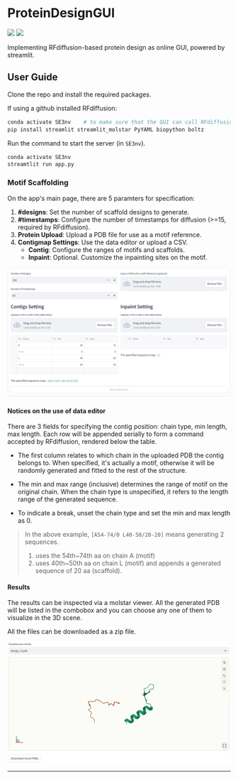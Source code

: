 # ProteinDesignGUI
![](https://img.shields.io/badge/powered_by-streamlit-green?link=https://streamlit.io/)
![](https://img.shields.io/badge/visualized_by-molstar-blue?link=https://github.com/pragmatic-streamlit/streamlit-molstar)

Implementing RFdiffusion-based protein design as online GUI, powered by streamlit.

## User Guide

Clone the repo and install the required packages.

If using a github installed RFdiffusion:

```bash
conda activate SE3nv    # to make sure that the GUI can call RFdiffusion
pip install streamlit streamlit_molstar PyYAML biopython boltz
```

Run the command to start the server (in `SE3nv`).

```bash
conda activate SE3nv
streamtlit run app.py
```

### Motif Scaffolding

On the app's main page, there are 5 paramters for specification:

1. **#designs**: Set the number of scaffold designs to generate.
2. **#timestamps**: Configure the number of timestamps for diffusion (>=15, required by RFdiffusion).
3. **Protein Upload**: Upload a PDB file for use as a motif reference.
4. **Contigmap Settings**: Use the data editor or upload a CSV.
   * **Contig**: Configure the ranges of motifs and scaffolds.
   * **Inpaint**: Optional. Customize the inpainting sites on the motif.

![img.png](docs/motif1.png)

#### Notices on the use of data editor

There are 3 fields for specifying the contig position: chain type, min length, max length. Each row will be appended serially to
form a command accepted by RFdiffusion, rendered below the table.

* The first column relates to which chain in the uploaded PDB the contig belongs to. When specified, it's actually a motif, otherwise it will be
randomly generated and fitted to the rest of the structure.

* The min and max range (inclusive) determines the range of motif on the original chain. When the chain type is unspecified, it refers to
the length range of the generated sequence.

* To indicate a break, unset the chain type and set the min and max length as 0.

> In the above example, `[A54-74/0 L40-50/20-20]` means generating 2 sequences.
> 1. uses the 54th~74th aa on chain A (motif)
> 2. uses 40th~50th aa on chain L (motif) and appends a generated sequence of 20 aa (scaffold). 

#### Results

The results can be inspected via a molstar viewer. All the generated PDB will be listed in the combobox and you can choose
any one of them to visualize in the 3D scene.

All the files can be downloaded as a zip file.

![img.png](docs/result.png)

---
